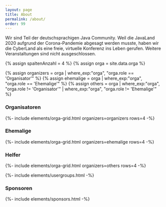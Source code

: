 ```yaml
---
layout: page
title: About
permalink: /about/
order: 99
---
```


Wir sind Teil der deutschsprachigen Java Community. Weil die JavaLand 2020 aufgrund der Corona-Pandemie abgesagt werden musste, haben wir die CyberLand als eine freie, virtuelle Konferenz ins Leben gerufen. Weitere Veranstaltungen sind nicht ausgeschlossen.


{% assign spaltenAnzahl = 4 %}
{% assign orga = site.data.orga %}

{% assign organizers = orga | where_exp:"orga", "orga.role == 'Organisator'" %}
{% assign ehemalige = orga | where_exp:"orga", "orga.role == 'Ehemalige'" %}
{% assign others = orga | where_exp:"orga", "orga.role != 'Organisator'" | where_exp:"orga", "orga.role != 'Ehemalige'" %}

### Organisatoren

{%- include elements/orga-grid.html organizers=organizers rows=4 -%}

### Ehemalige

{%- include elements/orga-grid.html organizers=ehemalige rows=4 -%}

### Helfer

{%- include elements/orga-grid.html organizers=others rows=4 -%}

{%- include elements/usergroups.html -%}

### Sponsoren

{%- include elements/sponsors.html -%}
